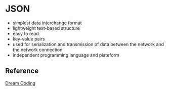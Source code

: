 # JSON

- simplest data interchange format
- lightweight text-based structure
- easy to read
- key-value pairs
- used for serialization and transmission of data between the network and the network connection
- independent programming language and plateform

## Reference

[Dream Coding](https://www.youtube.com/watch?v=FN_D4Ihs3LE&list=PLv2d7VI9OotTVOL4QmPfvJWPJvkmv6h-2&index=13&t=0s)
